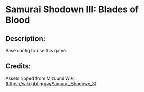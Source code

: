 # Samurai Shodown III: Blades of Blood

## Description: 

Base config to use this game.

## Credits: 

Assets ripped from Mizuumi Wiki (https://wiki.gbl.gg/w/Samurai_Shodown_3)

